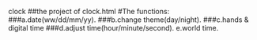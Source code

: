  clock
 ##the project of clock.html
 #The functions:
 ###a.date(ww/dd/mm/yy).
 ###b.change theme(day/night).
 ###c.hands & digital time
 ###d.adjust time(hour/minute/second).
 e.world time.
